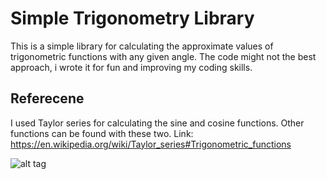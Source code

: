 # Simple Trigonometry Library
 This is a simple library for calculating the approximate values of trigonometric functions with any given angle.
 The code might not the best approach, i wrote it for fun and improving my coding skills.
## Referecene
I used Taylor series for calculating the sine and cosine functions. Other functions can be found with these two.
Link: https://en.wikipedia.org/wiki/Taylor_series#Trigonometric_functions

![alt tag](https://raw.githubusercontent.com/ahmetozrahat25/c-trigonometry/master/equations/1.jpg)